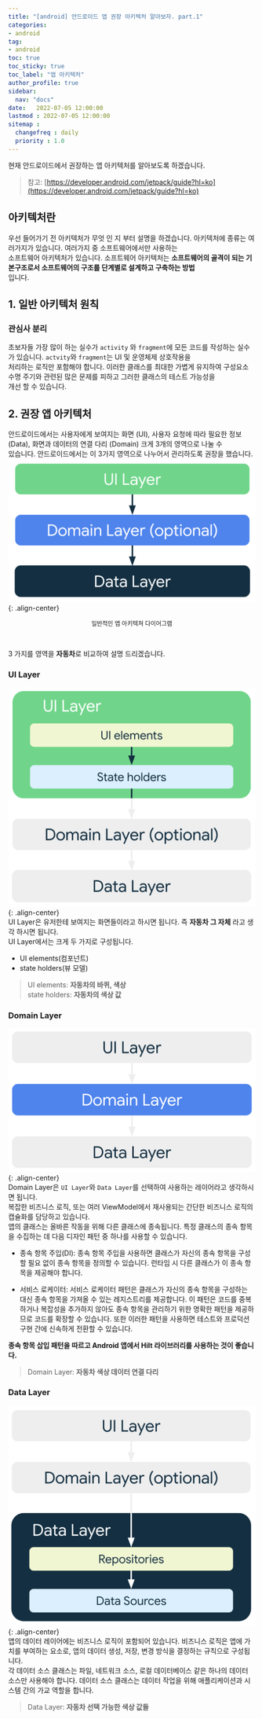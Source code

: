 ```yaml
---
title: "[android] 안드로이드 앱 권장 아키텍처 알아보자. part.1"
categories:
- android
tag:
- android
toc: true
toc_sticky: true
toc_label: "앱 아키텍처"
author_profile: true
sidebar:
  nav: "docs"
date:   2022-07-05 12:00:00
lastmod : 2022-07-05 12:00:00
sitemap :
  changefreq : daily
  priority : 1.0
---
```

현재 안드로이드에서 권장하는 앱 아키텍처를 알아보도록 하겠습니다. 
> 참고: [https://developer.android.com/jetpack/guide?hl=ko](https://developer.android.com/jetpack/guide?hl=ko)

## 아키텍처란
우선 들어가기 전 아키텍처가 무엇 인 지 부터 설명을 하겠습니다. 아키텍처에 종류는 여러가지가 있습니다. 여러가지 중 소프트웨어에서만 사용하는 
<br>
소프트웨어 아키텍처가 있습니다. 소프트웨어 아키텍처는 **소프트웨어의 골격이 되는 기본구조로서 소프트웨어의 구조를 단계별로 설계하고 구축하는 방법**
<br>
입니다.


## 1. 일반 아키텍처 원칙
### 관심사 분리
초보자들 가장 많이 하는 실수가 `activity` 와 `fragment`에 모든 코드를 작성하는 실수가 있습니다. `actvity`와 `fragment`는 UI 및 운영체제 상호작용을
<br>
처리하는 로직만 포함해야 합니다. 이러한 클래스를 최대한 가볍게 유지하여 구성요소 수명 주기와 관련된 많은 문제를 피하고 그러한 클래스의 테스트 가능성을
<br>
개선 할 수 있습니다.

## 2. 권장 앱 아키텍처
안드로이드에서는 사용자에게 보여지는 화면 (UI), 사용자 요청에 따라 필요한 정보 (Data), 화면과 데이터의 연결 다리 (Domain) 크게 3개의 영역으로 나눌 수
<br>
있습니다. 안드로이드에서는 이 3가지 영역으로 나누어서 관리하도록 권장을 했습니다.
<br>
![image-center](/assets/post/2022-07-05-app-recommend-Architecture/madarchoverview.png){: .align-center}
<p style="text-align: center; font-size: 12px">일반적인 앱 아키텍쳐 다이어그램</p>
<br>

3 가지를 영역을 **자동차**로 비교하여 설명 드리겠습니다.

### UI Layer
![image-center](/assets/post/2022-07-05-app-recommend-Architecture/mad-arch-overview-ui.png){: .align-center}
<br>
UI Layer은 유저한테 보여지는 화면들이라고 하시면 됩니다. 즉 **자동차 그 자체** 라고 생각 하시면 됩니다.
<br>
UI Layer에서는 크게 두 가지로 구성됩니다. 
- UI elements(컴포넌트)
- state holders(뷰 모델)

> UI elements: **자동차의 바퀴, 색상** <br>
> state holders: **자동차의 색상 값**

### Domain Layer
![image-center](/assets/post/2022-07-05-app-recommend-Architecture/mad-arch-overview-domain.png){: .align-center}
<br>
Domain Layer은 `UI Layer`와 `Data Layer`를 선택하여 사용하는 레이어라고 생각하시면 됩니다.
<br>
복잡한 비즈니스 로직, 또는 여러 ViewModel에서 재사용되는 간단한 비즈니스 로직의 캡슐화를 담당하고 있습니다.
<br>
앱의 클래스는 올바른 작동을 위해 다른 클래스에 종속됩니다. 특정 클래스의 종속 항목을 수집하는 데 다음 디자인 패턴 중 하나를 사용할 수 있습니다.

- 종속 항목 주입(DI): 종속 항목 주입을 사용하면 클래스가 자신의 종속 항목을 구성할 필요 없이 종속 항목을 정의할 수 있습니다. 런타임 시 다른 클래스가 이 종속 항목을 제공해야 합니다.


- 서비스 로케이터: 서비스 로케이터 패턴은 클래스가 자신의 종속 항목을 구성하는 대신 종속 항목을 가져올 수 있는 레지스트리를 제공합니다.
이 패턴은 코드를 중복하거나 복잡성을 추가하지 않아도 종속 항목을 관리하기 위한 명확한 패턴을 제공하므로 코드를 확장할 수 있습니다. 또한 이러한 패턴을 사용하면 테스트와 프로덕션 구현 간에 신속하게 전환할 수 있습니다.

**종속 항목 삽입 패턴을 따르고 Android 앱에서 Hilt 라이브러리를 사용하는 것이 좋습니다.**
> Domain Layer: **자동차 색상 데이터 연결 다리** 

### Data Layer
![image-center](/assets/post/2022-07-05-app-recommend-Architecture/mad-arch-overview-data.png){: .align-center}
<br>
앱의 데이터 레이어에는 비즈니스 로직이 포함되어 있습니다. 비즈니스 로직은 앱에 가치를 부여하는 요소로, 앱의 데이터 생성, 저장, 변경 방식을 결정하는 규칙으로 구성됩니다.
<br>
각 데이터 소스 클래스는 파일, 네트워크 소스, 로컬 데이터베이스 같은 하나의 데이터 소스만 사용해야 합니다. 데이터 소스 클래스는 데이터 작업을 위해 애플리케이션과 시스템 간의 가교 역할을 합니다.
> Data Layer: **자동차 선택 가능한 색상 값들**